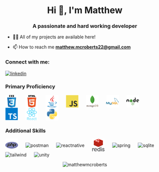 <h1 align="center">Hi 👋, I'm Matthew</h1>
<h3 align="center">A passionate and hard working developer</h3>

- 👨‍💻 All of my projects are available here!

- 📫 How to reach me **matthew.mcroberts22@gmail.com**

<h3 align="left">Connect with me:</h3>
<p align="left">
  <a href="https://www.linkedin.com/in/matthew-mcroberts-169639267/" target="blank"><img align="center" src="https://www.vectorlogo.zone/logos/linkedin/linkedin-icon.svg" alt="linkedin" height="30" width="30" /></a>
</p>
<h3 align="left">Primary Proficiency</h3>
<p align="left">
<a href="https://www.w3schools.com/css/" target="blank" rel="noreferrer" style="margin-right: 20px; text-decoration: none; border: none;"><img src="https://raw.githubusercontent.com/devicons/devicon/master/icons/css3/css3-original-wordmark.svg" alt="css3" width="40" height="40" style="vertical-align: middle;"/></a>
  <a href="https://www.w3.org/html/" target="blank" rel="noreferrer" style="margin-right: 20px; text-decoration: none; border: none;"><img src="https://raw.githubusercontent.com/devicons/devicon/master/icons/html5/html5-original-wordmark.svg" alt="html5" width="40" height="40" style="vertical-align: middle;"/></a>
  <a href="https://www.java.com" target="_blank" rel="noreferrer" style="margin-right: 20px; text-decoration: none; border: none;"><img src="https://raw.githubusercontent.com/devicons/devicon/master/icons/java/java-original.svg" alt="java" width="40" height="40" style="vertical-align: middle;"/></a>
  <a href="https://developer.mozilla.org/en-US/docs/Web/JavaScript" target="_blank" rel="noreferrer" style="margin-right: 20px; text-decoration: none; border: none;"><img src="https://raw.githubusercontent.com/devicons/devicon/master/icons/javascript/javascript-original.svg" alt="javascript" width="40" height="40" style="vertical-align: middle;"/></a>
  <a href="https://www.mongodb.com/" target="_blank" rel="noreferrer" style="margin-right: 20px; text-decoration: none; border: none;"><img src="https://raw.githubusercontent.com/devicons/devicon/master/icons/mongodb/mongodb-original-wordmark.svg" alt="mongodb" width="40" height="40" style="vertical-align: middle;"/></a>
  <a href="https://www.mysql.com/" target="_blank" rel="noreferrer" style="margin-right: 20px; text-decoration: none; border: none;"><img src="https://raw.githubusercontent.com/devicons/devicon/master/icons/mysql/mysql-original-wordmark.svg" alt="mysql" width="40" height="40" style="vertical-align: middle;"/></a>
  <a href="https://nodejs.org" target="_blank" rel="noreferrer" style="margin-right: 20px; text-decoration: none; border: none;"><img src="https://raw.githubusercontent.com/devicons/devicon/master/icons/nodejs/nodejs-original-wordmark.svg" alt="nodejs" width="40" height="40" style="vertical-align: middle;"/></a>
  <a href="https://www.typescriptlang.org/" target="_blank" rel="noreferrer" style="margin-right: 20px; text-decoration: none; border: none;"><img src="https://raw.githubusercontent.com/devicons/devicon/master/icons/typescript/typescript-original.svg" alt="typescript" width="40" height="40" style="vertical-align: middle;"/></a>
  <a href="https://reactjs.org/" target="_blank" rel="noreferrer" style="margin-right: 20px; text-decoration: none; border: none;"><img src="https://raw.githubusercontent.com/devicons/devicon/master/icons/react/react-original-wordmark.svg" alt="react" width="40" height="40" style="vertical-align: middle;"/></a>
  <a href="https://www.python.org" target="_blank" rel="noreferrer" style="margin-right: 20px; text-decoration: none; border: none;"><img src="https://raw.githubusercontent.com/devicons/devicon/master/icons/python/python-original.svg" alt="python" width="40" height="40" style="vertical-align: middle;"/></a>
</p>

<h3 align="left">Additional Skills</h3>
<p align="left">
  <a href="https://www.php.net" target="_blank" rel="noreferrer" style="margin-right: 20px; text-decoration: none; border: none;"><img src="https://raw.githubusercontent.com/devicons/devicon/master/icons/php/php-original.svg" alt="php" width="40" height="40" style="vertical-align: middle;"/></a>
  <a href="https://postman.com" target="_blank" rel="noreferrer" style="margin-right: 20px; text-decoration: none; border: none;"><img src="https://www.vectorlogo.zone/logos/getpostman/getpostman-icon.svg" alt="postman" width="40" height="40" style="vertical-align: middle;"/></a>
  <a href="https://reactnative.dev/" target="_blank" rel="noreferrer" style="margin-right: 20px; text-decoration: none; border: none;"><img src="https://reactnative.dev/img/header_logo.svg" alt="reactnative" width="40" height="40" style="vertical-align: middle;"/></a>
  <a href="https://redis.io" target="_blank" rel="noreferrer" style="margin-right: 20px; text-decoration: none; border: none;"><img src="https://raw.githubusercontent.com/devicons/devicon/master/icons/redis/redis-original-wordmark.svg" alt="redis" width="40" height="40" style="vertical-align: middle;"/></a>
  <a href="https://spring.io/" target="_blank" rel="noreferrer" style="margin-right: 20px; text-decoration: none; border: none;"><img src="https://www.vectorlogo.zone/logos/springio/springio-icon.svg" alt="spring" width="40" height="40" style="vertical-align: middle;"/></a>
  <a href="https://www.sqlite.org/" target="_blank" rel="noreferrer" style="margin-right: 20px; text-decoration: none; border: none;"><img src="https://www.vectorlogo.zone/logos/sqlite/sqlite-icon.svg" alt="sqlite" width="40" height="40" style="vertical-align: middle;"/></a>
  <a href="https://tailwindcss.com/" target="_blank" rel="noreferrer" style="margin-right: 20px; text-decoration: none; border: none;"><img src="https://www.vectorlogo.zone/logos/tailwindcss/tailwindcss-icon.svg" alt="tailwind" width="40" height="40" style="vertical-align: middle;"/></a>
  <a href="https://unity.com/" target="_blank" rel="noreferrer" style="margin-right: 20px; text-decoration: none; border: none;"><img src="https://www.vectorlogo.zone/logos/unity3d/unity3d-icon.svg" alt="unity" width="40" height="40" style="vertical-align: middle;"/></a>
</p>

<p align="center">
  <img src="https://github-readme-stats.vercel.app/api/top-langs?username=matthewmcroberts&show_icons=true&locale=en&layout=compact" alt="matthewmcroberts" />
</p>
